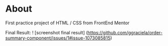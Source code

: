 # About

First practice project of HTML / CSS
from FrontEnd Mentor

Final Result:
! [screenshot final result] (https://github.com/ggraciela/order-summary-component/issues/1#issue-1073085815)
